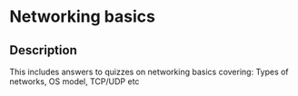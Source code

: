 # Networking basics

## Description
This includes answers to quizzes on networking basics covering: Types of networks, OS model, TCP/UDP etc
